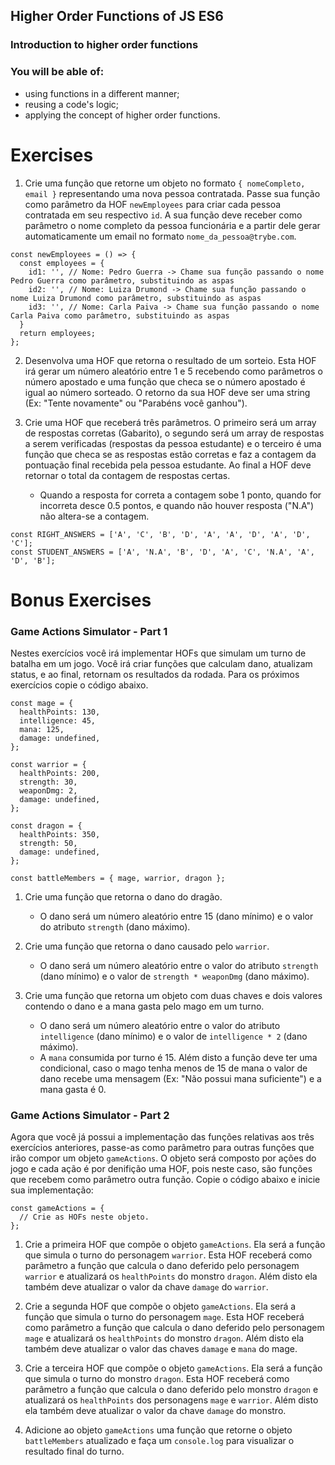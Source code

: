 ## Higher Order Functions of JS ES6

### Introduction to higher order functions

### You will be able of:

- using functions in a different manner;
- reusing a code's logic;
- applying the concept of higher order functions.

# Exercises

1. Crie uma função que retorne um objeto no formato `{ nomeCompleto, email }` representando uma nova pessoa contratada. Passe sua função como parâmetro da HOF `newEmployees` para criar cada pessoa contratada em seu respectivo `id`. A sua função deve receber como parâmetro o nome completo da pessoa funcionária e a partir dele gerar automaticamente um email no formato `nome_da_pessoa@trybe.com`.

```
const newEmployees = () => {
  const employees = {
    id1: '', // Nome: Pedro Guerra -> Chame sua função passando o nome Pedro Guerra como parâmetro, substituindo as aspas
    id2: '', // Nome: Luiza Drumond -> Chame sua função passando o nome Luiza Drumond como parâmetro, substituindo as aspas
    id3: '', // Nome: Carla Paiva -> Chame sua função passando o nome Carla Paiva como parâmetro, substituindo as aspas
  }
  return employees;
};
```

2. Desenvolva uma HOF que retorna o resultado de um sorteio. Esta HOF irá gerar um número aleatório entre 1 e 5 recebendo como parâmetros o número apostado e uma função que checa se o número apostado é igual ao número sorteado. O retorno da sua HOF deve ser uma string (Ex: "Tente novamente" ou "Parabéns você ganhou").

3. Crie uma HOF que receberá três parâmetros. O primeiro será um array de respostas corretas (Gabarito), o segundo será um array de respostas a serem verificadas (respostas da pessoa estudante) e o terceiro é uma função que checa se as respostas estão corretas e faz a contagem da pontuação final recebida pela pessoa estudante. Ao final a HOF deve retornar o total da contagem de respostas certas.

   - Quando a resposta for correta a contagem sobe 1 ponto, quando for incorreta desce 0.5 pontos, e quando não houver resposta ("N.A") não altera-se a contagem.

```
const RIGHT_ANSWERS = ['A', 'C', 'B', 'D', 'A', 'A', 'D', 'A', 'D', 'C'];
const STUDENT_ANSWERS = ['A', 'N.A', 'B', 'D', 'A', 'C', 'N.A', 'A', 'D', 'B'];
```

# Bonus Exercises

### Game Actions Simulator - Part 1

Nestes exercícios você irá implementar HOFs que simulam um turno de batalha em um jogo. Você irá criar funções que calculam dano, atualizam status, e ao final, retornam os resultados da rodada.
Para os próximos exercícios copie o código abaixo.

```
const mage = {
  healthPoints: 130,
  intelligence: 45,
  mana: 125,
  damage: undefined,
};

const warrior = {
  healthPoints: 200,
  strength: 30,
  weaponDmg: 2,
  damage: undefined,
};

const dragon = {
  healthPoints: 350,
  strength: 50,
  damage: undefined,
};

const battleMembers = { mage, warrior, dragon };
```

1. Crie uma função que retorna o dano do dragão.

   - O dano será um número aleatório entre 15 (dano mínimo) e o valor do atributo `strength` (dano máximo).

2. Crie uma função que retorna o dano causado pelo `warrior`.

   - O dano será um número aleatório entre o valor do atributo `strength` (dano mínimo) e o valor de `strength * weaponDmg` (dano máximo).

3. Crie uma função que retorna um objeto com duas chaves e dois valores contendo o dano e a mana gasta pelo mago em um turno.

   - O dano será um número aleatório entre o valor do atributo `intelligence` (dano mínimo) e o valor de `intelligence * 2` (dano máximo).
   - A `mana` consumida por turno é 15. Além disto a função deve ter uma condicional, caso o mago tenha menos de 15 de mana o valor de dano recebe uma mensagem (Ex: "Não possui mana suficiente") e a mana gasta é 0.

### Game Actions Simulator - Part 2

Agora que você já possui a implementação das funções relativas aos três exercícios anteriores, passe-as como parâmetro para outras funções que irão compor um objeto `gameActions`. O objeto será composto por ações do jogo e cada ação é por denifição uma HOF, pois neste caso, são funções que recebem como parâmetro outra função.
Copie o código abaixo e inicie sua implementação:

```
const gameActions = {
  // Crie as HOFs neste objeto.
};
```

1. Crie a primeira HOF que compõe o objeto `gameActions`. Ela será a função que simula o turno do personagem `warrior`. Esta HOF receberá como parâmetro a função que calcula o dano deferido pelo personagem `warrior` e atualizará os `healthPoints` do monstro `dragon`. Além disto ela também deve atualizar o valor da chave `damage` do `warrior`.

2. Crie a segunda HOF que compõe o objeto `gameActions`. Ela será a função que simula o turno do personagem `mage`. Esta HOF receberá como parâmetro a função que calcula o dano deferido pelo personagem `mage` e atualizará os `healthPoints` do monstro `dragon`. Além disto ela também deve atualizar o valor das chaves `damage` e `mana` do mage.

3. Crie a terceira HOF que compõe o objeto `gameActions`. Ela será a função que simula o turno do monstro `dragon`. Esta HOF receberá como parâmetro a função que calcula o dano deferido pelo monstro `dragon` e atualizará os `healthPoints` dos personagens `mage` e `warrior`. Além disto ela também deve atualizar o valor da chave `damage` do monstro.

4. Adicione ao objeto `gameActions` uma função que retorne o objeto `battleMembers` atualizado e faça um `console.log` para visualizar o resultado final do turno.
